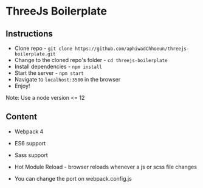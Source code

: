 # ThreeJs Boilerplate

## Instructions

- Clone repo - `git clone https://github.com/aphiwadChhoeun/threejs-boilerplate.git`
- Change to the cloned repo's folder - `cd threejs-boilerplate`
- Install dependencies - `npm install`
- Start the server - `npm start`
- Navigate to `localhost:3500` in the browser
- Enjoy!

Note: Use a node version <= 12

## Content

- Webpack 4
- ES6 support
- Sass support
- Hot Module Reload - browser reloads whenever a js or scss file changes

- You can change the port on webpack.config.js